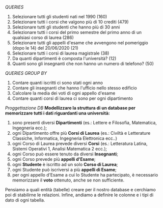 *QUERIES*
1. Selezionare tutti gli studenti nati nel 1990 (160)
2. Selezionare tutti i corsi che valgono più di 10 crediti (479)
3. Selezionare tutti gli studenti che hanno più di 30 anni
4. Selezionare tutti i corsi del primo semestre del primo anno di un qualsiasi corso di laurea (286)
5. Selezionare tutti gli appelli d'esame che avvengono nel pomeriggio (dopo le 14) del 20/06/2020 (21)
6. Selezionare tutti i corsi di laurea magistrale (38)
7. Da quanti dipartimenti è composta l'università? (12)
8. Quanti sono gli insegnanti che non hanno un numero di telefono? (50)

*QUERIES GROUP BY*
1. Contare quanti iscritti ci sono stati ogni anno
2. Contare gli insegnanti che hanno l'ufficio nello stesso edificio
3. Calcolare la media dei voti di ogni appello d'esame
4. Contare quanti corsi di laurea ci sono per ogni dipartimento


*Proggettazione DB*
**Modellizzare la struttura di un database per memorizzare tutti i dati riguardanti una università:**

1. sono presenti diversi **Dipartimenti** (es.: Lettere e Filosofia, Matematica, Ingegneria ecc.);
2. ogni Dipartimento offre più **Corsi di Laurea** (es.: Civiltà e Letterature Classiche, Informatica, Ingegneria Elettronica ecc..)
3. ogni Corso di Laurea prevede diversi **Corsi** (es.: Letteratura Latina, Sistemi Operativi 1, Analisi Matematica 2 ecc.);
4. ogni Corso può essere tenuto da diversi **Insegnanti**;
5. ogni Corso prevede più **appelli d'Esame**;
6. ogni **Studente** è iscritto ad un solo **Corso di Laurea**;
7. ogni Studente può iscriversi a più **appelli di Esame**;
8. per ogni appello d'Esame a cui lo Studente ha partecipato, è necessario memorizzare il **voto** ottenuto, anche se non sufficiente. 

Pensiamo a quali entità (tabelle) creare per il nostro database e cerchiamo poi di stabilirne le relazioni. Infine, andiamo a definire le colonne e i tipi di dato di ogni tabella.